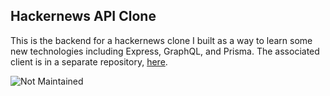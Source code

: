 ## Hackernews API Clone

This is the backend for a hackernews clone I built as a way to learn some new technologies including Express, GraphQL, and Prisma. The associated client is in a separate repository, [here](https://github.com/cbarrett3/hackernews-client-clone).

![Not Maintained](https://img.shields.io/badge/status-not%20maintained-red)
